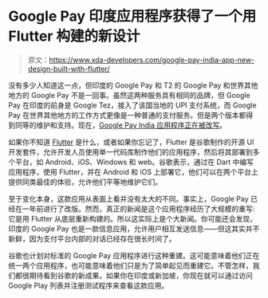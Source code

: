 # Google Pay 印度应用程序获得了一个用 Flutter 构建的新设计

> 原文：<https://www.xda-developers.com/google-pay-india-app-new-design-built-with-flutter/>

没有多少人知道这一点，但印度的 Google Pay 和 T2 的 Google Pay 和世界其他地方的 Google Pay 不是一回事。虽然这两种服务具有相同的品牌，但 Google Pay 在印度的前身是 Google Tez，接入了该国当地的 UPI 支付系统，而 Google Pay 在世界其他地方的工作方式更像是一种普通的支付服务。但是两个版本都得到同等的维护和支持。现在，[Google Pay India 应用程序正在被改写](https://developers.googleblog.com/2020/09/google-pay-picks-flutter-to-drive-its.html)。

如果你不知道 [Flutter](https://www.xda-developers.com/google-flutter-1-20-stable/) 是什么，或者如果你忘记了，Flutter 是谷歌制作的开源 UI 开发套件，允许开发人员使用单一代码库制作他们的应用程序，然后将其部署到多个平台，如 Android、iOS、Windows 和 web。谷歌表示，通过在 Dart 中编写应用程序，使用 Flutter，并在 Android 和 iOS 上部署它，他们可以在两个平台上提供同类最佳的体验，允许他们平等地维护它们。

至于变化本身，这款应用从表面上看并没有太大的不同。事实上，Google Pay 已经在一年前进行了改版。然而，真正的新闻是这个应用程序经历了大规模的重写:它是用 Flutter 从底层重新构建的。所以这实际上是个大新闻。你可能还会发现，印度的 Google Pay 也是一款信息应用，允许用户相互发送信息——但这其实并不新鲜，因为支付平台内部的对话已经存在很长时间了。

谷歌也计划对标准的 Google Pay 应用程序进行这种重建。这可能意味着他们正在统一两个应用程序，也可能意味着他们只是为了简单起见而重建它。不管怎样，我们都很期待看到谷歌的新成果。如果你在印度或新加坡，你现在就可以通过访问 Google Play 列表并注册测试程序来查看这款应用。